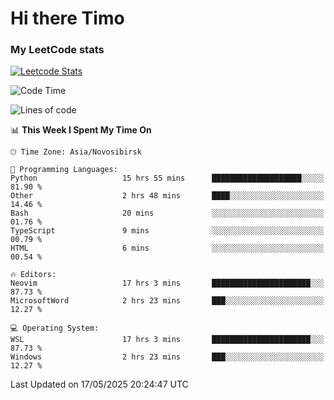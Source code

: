 # Hi there Timo
### My LeetCode stats
[![Leetcode Stats](https://leetcard.jacoblin.cool/przdtl?border=0&radius=20&ext=heatmap&theme=nord)](https://leetcode.com/przdtl)

<!--START_SECTION:waka-->
![Code Time](http://img.shields.io/badge/Code%20Time-854%20hrs%2021%20mins-blue)

![Lines of code](https://img.shields.io/badge/From%20Hello%20World%20I%27ve%20Written-91.6%20thousand%20lines%20of%20code-blue)

📊 **This Week I Spent My Time On** 

```text
🕑︎ Time Zone: Asia/Novosibirsk

💬 Programming Languages: 
Python                   15 hrs 55 mins      ████████████████████░░░░░   81.90 % 
Other                    2 hrs 48 mins       ████░░░░░░░░░░░░░░░░░░░░░   14.46 % 
Bash                     20 mins             ░░░░░░░░░░░░░░░░░░░░░░░░░   01.76 % 
TypeScript               9 mins              ░░░░░░░░░░░░░░░░░░░░░░░░░   00.79 % 
HTML                     6 mins              ░░░░░░░░░░░░░░░░░░░░░░░░░   00.54 % 

🔥 Editors: 
Neovim                   17 hrs 3 mins       ██████████████████████░░░   87.73 % 
MicrosoftWord            2 hrs 23 mins       ███░░░░░░░░░░░░░░░░░░░░░░   12.27 % 

💻 Operating System: 
WSL                      17 hrs 3 mins       ██████████████████████░░░   87.73 % 
Windows                  2 hrs 23 mins       ███░░░░░░░░░░░░░░░░░░░░░░   12.27 % 
```


 Last Updated on 17/05/2025 20:24:47 UTC
<!--END_SECTION:waka-->

